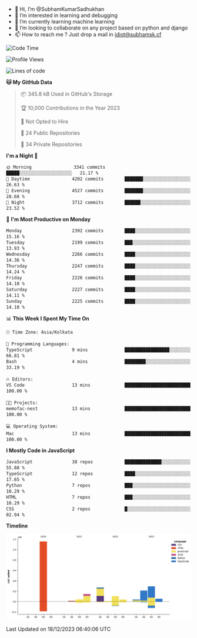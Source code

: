 - 👋 Hi, I’m @SubhamKumarSadhukhan
- 👀 I’m interested in learning and debugging
- 🌱 I’m currently learning machine learning
- 💞️ I’m looking to collaborate on any project based on python and django
- 📫 How to reach me ?
      Just drop a mail in idiot@subhamsk.cf

<!---
SubhamKumarSadhukhan/SubhamKumarSadhukhan is a ✨ special ✨ repository because its `README.md` (this file) appears on your GitHub profile.
You can click the Preview link to take a look at your changes.
--->


<!--START_SECTION:waka-->
![Code Time](http://img.shields.io/badge/Code%20Time-1%2C760%20hrs%2052%20mins-blue)

![Profile Views](http://img.shields.io/badge/Profile%20Views-0-blue)

![Lines of code](https://img.shields.io/badge/From%20Hello%20World%20I%27ve%20Written-2.4%20million%20lines%20of%20code-blue)

**🐱 My GitHub Data** 

> 📦 345.8 kB Used in GitHub's Storage 
 > 
> 🏆 10,000 Contributions in the Year 2023
 > 
> 🚫 Not Opted to Hire
 > 
> 📜 24 Public Repositories 
 > 
> 🔑 34 Private Repositories 
 > 
**I'm a Night 🦉** 

```text
🌞 Morning                3341 commits        █████░░░░░░░░░░░░░░░░░░░░   21.17 % 
🌆 Daytime                4202 commits        ███████░░░░░░░░░░░░░░░░░░   26.63 % 
🌃 Evening                4527 commits        ███████░░░░░░░░░░░░░░░░░░   28.68 % 
🌙 Night                  3712 commits        ██████░░░░░░░░░░░░░░░░░░░   23.52 % 
```
📅 **I'm Most Productive on Monday** 

```text
Monday                   2392 commits        ████░░░░░░░░░░░░░░░░░░░░░   15.16 % 
Tuesday                  2199 commits        ███░░░░░░░░░░░░░░░░░░░░░░   13.93 % 
Wednesday                2266 commits        ████░░░░░░░░░░░░░░░░░░░░░   14.36 % 
Thursday                 2247 commits        ████░░░░░░░░░░░░░░░░░░░░░   14.24 % 
Friday                   2226 commits        ████░░░░░░░░░░░░░░░░░░░░░   14.10 % 
Saturday                 2227 commits        ████░░░░░░░░░░░░░░░░░░░░░   14.11 % 
Sunday                   2225 commits        ████░░░░░░░░░░░░░░░░░░░░░   14.10 % 
```


📊 **This Week I Spent My Time On** 

```text
🕑︎ Time Zone: Asia/Kolkata

💬 Programming Languages: 
TypeScript               9 mins              █████████████████░░░░░░░░   66.81 % 
Bash                     4 mins              ████████░░░░░░░░░░░░░░░░░   33.19 % 

🔥 Editors: 
VS Code                  13 mins             █████████████████████████   100.00 % 

🐱‍💻 Projects: 
memofac-nest             13 mins             █████████████████████████   100.00 % 

💻 Operating System: 
Mac                      13 mins             █████████████████████████   100.00 % 
```

**I Mostly Code in JavaScript** 

```text
JavaScript               38 repos            ██████████████░░░░░░░░░░░   55.88 % 
TypeScript               12 repos            ████░░░░░░░░░░░░░░░░░░░░░   17.65 % 
Python                   7 repos             ███░░░░░░░░░░░░░░░░░░░░░░   10.29 % 
HTML                     7 repos             ███░░░░░░░░░░░░░░░░░░░░░░   10.29 % 
CSS                      2 repos             █░░░░░░░░░░░░░░░░░░░░░░░░   02.94 % 
```



**Timeline**

![Lines of Code chart](https://raw.githubusercontent.com/SubhamKumarSadhukhan/SubhamKumarSadhukhan/main/assets/bar_graph.png)


 Last Updated on 18/12/2023 06:40:06 UTC
<!--END_SECTION:waka-->
